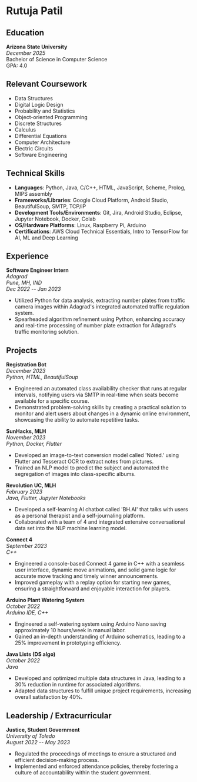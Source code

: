 # Rutuja Patil

## Education

**Arizona State University**  
*December 2025*  
Bachelor of Science in Computer Science  
GPA: 4.0

## Relevant Coursework

- Data Structures
- Digital Logic Design
- Probability and Statistics
- Object-oriented Programming
- Discrete Structures
- Calculus
- Differential Equations
- Computer Architecture
- Electric Circuits
- Software Engineering

## Technical Skills

- **Languages**: Python, Java, C/C++, HTML, JavaScript, Scheme, Prolog, MIPS assembly
- **Frameworks/Libraries**: Google Cloud Platform, Android Studio, BeautifulSoup, SMTP, TCP/IP
- **Development Tools/Environments**: Git, Jira, Android Studio, Eclipse, Jupyter Notebook, Docker, Colab
- **OS/Hardware Platforms**: Linux, Raspberry Pi, Arduino
- **Certifications**: AWS Cloud Technical Essentials, Intro to TensorFlow for AI, ML and Deep Learning

## Experience

**Software Engineer Intern**  
*Adagrad*  
*Pune, MH, IND*  
*Dec 2022 -- Jan 2023*

- Utilized Python for data analysis, extracting number plates from traffic camera images within Adagrad's integrated automated traffic regulation system.
- Spearheaded algorithm refinement using Python, enhancing accuracy and real-time processing of number plate extraction for Adagrad's traffic monitoring solution.

## Projects

**Registration Bot**  
*December 2023*  
*Python, HTML, BeautifulSoup*

- Engineered an automated class availability checker that runs at regular intervals, notifying users via SMTP in real-time when seats become available for a specific course.
- Demonstrated problem-solving skills by creating a practical solution to monitor and alert users about changes in a dynamic online environment, showcasing the ability to automate repetitive tasks.

**SunHacks, MLH**  
*November 2023*  
*Python, Docker, Flutter*

- Developed an image-to-text conversion model called 'Noted.' using Flutter and Tesseract OCR to extract notes from pictures.
- Trained an NLP model to predict the subject and automated the segregation of images into class-specific albums.

**Revolution UC, MLH**  
*February 2023*  
*Java, Flutter, Jupyter Notebooks*

- Developed a self-learning AI chatbot called 'BH.AI' that talks with users as a personal therapist and a self-journaling platform.
- Collaborated with a team of 4 and integrated extensive conversational data set into the NLP machine learning model.

**Connect 4**  
*September 2023*  
*C++*

- Engineered a console-based Connect 4 game in C++ with a seamless user interface, dynamic move animations, and solid game logic for accurate move tracking and timely winner announcements.
- Improved gameplay with a replay option for starting new games, ensuring a straightforward and enjoyable interaction for players.

**Arduino Plant Watering System**  
*October 2022*  
*Arduino IDE, C++*

- Engineered a self-watering system using Arduino Nano saving approximately 10 hours/week in manual labor.
- Gained an in-depth understanding of Arduino schematics, leading to a 25% improvement in prototyping efficiency.

**Java Lists (DS algo)**  
*October 2022*  
*Java*

- Developed and optimized multiple data structures in Java, leading to a 30% reduction in runtime for associated algorithms.
- Adapted data structures to fulfill unique project requirements, increasing overall satisfaction by 40%.

## Leadership / Extracurricular

**Justice, Student Government**  
*University of Toledo*  
*August 2022 -- May 2023*

- Regulated the proceedings of meetings to ensure a structured and efficient decision-making process.
- Implemented and enforced attendance policies, thereby fostering a culture of accountability within the student government.
